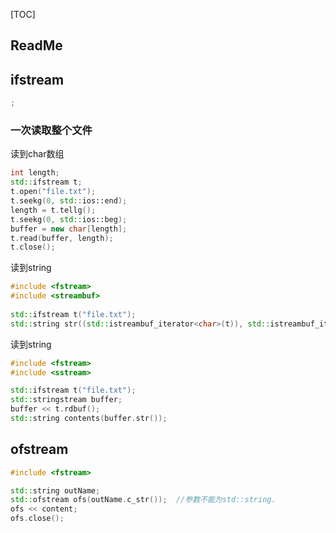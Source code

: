 [TOC]


## ReadMe



## ifstream
```cpp
;
```

### 一次读取整个文件
读到char数组
```cpp
int length;
std::ifstream t;
t.open("file.txt");
t.seekg(0, std::ios::end);
length = t.tellg();
t.seekg(0, std::ios::beg);
buffer = new char[length];
t.read(buffer, length);
t.close();
```
  
读到string
```cpp
#include <fstream>  
#include <streambuf>  
  
std::ifstream t("file.txt");  
std::string str((std::istreambuf_iterator<char>(t)), std::istreambuf_iterator<char>()); 
```

读到string
```cpp
#include <fstream>  
#include <sstream>  

std::ifstream t("file.txt");  
std::stringstream buffer;  
buffer << t.rdbuf();  
std::string contents(buffer.str());
```

## ofstream
```cpp
#include <fstream>

std::string outName;
std::ofstream ofs(outName.c_str());  //参数不能为std::string.
ofs << content;
ofs.close();
```

